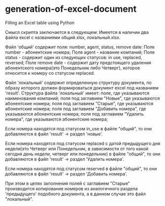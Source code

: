 # generation-of-excel-document
Filling an Excel table using Python

Смысл скрипта заключается в следующем:
Имеется в наличии два файла excel с названиями общий.xlsx, локальный.xlsx.

Файл 'общий' содержит поля: number, agent, status, remove date:
    Поле number - абонентские номера;
    Поле agent - название компаний;
    Поле status - содержит один из следующих статусов: in use, replaced, reversed;
    Поле remove date - содержит дату предстоящего удаления абонентского номера(это Понедельник либо Четверг), которое относится 
к номеру со статусом replaced.

Файл 'локальный' содержит определенную структуру документа, по образу которого должен формироваться документ excel под названием 
'result'. Структура файла 'локальный' имеет:
    поле, где указываются наименования компаний;
    поля под заглавием "Новые", где указываются абонентские номера;
    поля под заглавием "Старые", где указываются абонентские номера;
    поля под заглавием "Добавить номера", где указываются абонентские номера;
    поля под заглавием "Удалить номера", где указываются абонентские номера;

Если номера находятся под статусом in_use в файле "общий", то они добавляются в файл 'result' -> раздел 'новые'.

Если номера находятся под статусом replaced с датой предыдущего дня недели(это Четверг или Понедельник, в зависимости от 
того какой сегодня день недели, четверг или понедельник) в файле "общий", то они добавляются в файл 'result' -> раздел 'Удалить номера'. 

Если номера находятся под статусом reserved в файле "общий", то они добавляются в файл 'result' -> раздел 'Добавить номера'.

При этом в целях заполнения полей с заглавием "Старые" производится копирование номеров из аналогичного раздела 'предыдущего' 
подобного документа, а в данном случае это файл "локальный". 
